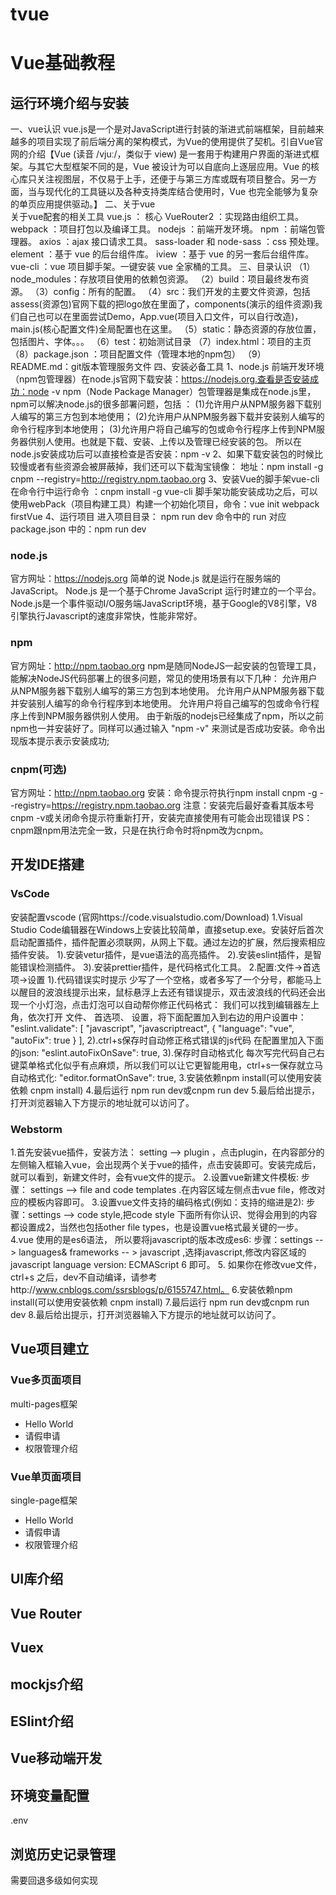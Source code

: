 # tvue
# Vue基础教程
## 运行环境介绍与安装
一、vue认识
vue.js是一个是对JavaScript进行封装的渐进式前端框架，目前越来越多的项目实现了前后端分离的架构模式，为Vue的使用提供了契机。引自Vue官网的介绍【Vue (读音 /vjuː/，类似于 view) 是一套用于构建用户界面的渐进式框架。与其它大型框架不同的是，Vue 被设计为可以自底向上逐层应用。Vue 的核心库只关注视图层，不仅易于上手，还便于与第三方库或既有项目整合。另一方面，当与现代化的工具链以及各种支持类库结合使用时，Vue 也完全能够为复杂的单页应用提供驱动。】
二、关于vue     
关于vue配套的相关工具
vue.js ：  核心
VueRouter2 ：实现路由组织工具。
webpack ：项目打包以及编译工具。
nodejs ：前端开发环境。
npm ：前端包管理器。
axios ：ajax 接口请求工具。
sass-loader 和 node-sass ：css 预处理。
element ：基于  vue 的后台组件库。
iview ：基于  vue  的另一套后台组件库。
vue-cli ：vue  项目脚手架。一键安装 vue 全家桶的工具。
三、目录认识
（1）node_modules：存放项目使用的依赖包资源。
（2）build：项目最终发布资源。
（3）config：所有的配置。
（4）src：我们开发的主要文件资源，包括assess(资源包)官网下载的把logo放在里面了，components(演示的组件资源)我们自己也可以在里面尝试Demo，App.vue(项目入口文件，可以自行改造)，main.js(核心配置文件)全局配置也在这里。
（5）static：静态资源的存放位置，包括图片、字体。。。
（6）test：初始测试目录
（7）index.html：项目的主页
（8）package.json ：项目配置文件（管理本地的npm包）
（9）README.md：git版本管理服务文件
四、安装必备工具
1、node.js 前端开发环境（npm包管理器）在node.js官网下载安装：https://nodejs.org.查看是否安装成功：node -v
npm（Node Package Manager）包管理器是集成在node.js里，npm可以解决node.js的很多部署问题，包括 ：
(1)允许用户从NPM服务器下载别人编写的第三方包到本地使用；
(2)允许用户从NPM服务器下载并安装别人编写的命令行程序到本地使用；
(3)允许用户将自己编写的包或命令行程序上传到NPM服务器供别人使用。也就是下载、安装、上传以及管理已经安装的包。
所以在node.js安装成功后可以直接检查是否安装：npm -v
2、如果下载安装包的时候比较慢或者有些资源会被屏蔽掉，我们还可以下载淘宝镜像：
地址：npm install -g cnpm --registry=http://registry.npm.taobao.org 
3、安装Vue的脚手架vue-cli在命令行中运行命令 ：cnpm install -g vue-cli 脚手架功能安装成功之后，可以使用webPack（项目构建工具）构建一个初始化项目，命令：vue init webpack firstVue
4、运行项目
进入项目目录：
npm run dev  命令中的  run  对应  package.json 中的：npm run dev

### node.js
官方网址：https://nodejs.org
简单的说 Node.js 就是运行在服务端的 JavaScript。
Node.js 是一个基于Chrome JavaScript 运行时建立的一个平台。
Node.js是一个事件驱动I/O服务端JavaScript环境，基于Google的V8引擎，V8引擎执行Javascript的速度非常快，性能非常好。
### npm
官方网址：http://npm.taobao.org
npm是随同NodeJS一起安装的包管理工具，能解决NodeJS代码部署上的很多问题，常见的使用场景有以下几种：
允许用户从NPM服务器下载别人编写的第三方包到本地使用。 
允许用户从NPM服务器下载并安装别人编写的命令行程序到本地使用。 
允许用户将自己编写的包或命令行程序上传到NPM服务器供别人使用。
由于新版的nodejs已经集成了npm，所以之前npm也一并安装好了。同样可以通过输入 "npm -v" 来测试是否成功安装。命令出现版本提示表示安装成功;
### cnpm(可选)
官方网址：http://npm.taobao.org
安装：命令提示符执行npm install cnpm -g --registry=https://registry.npm.taobao.org
注意：安装完后最好查看其版本号cnpm -v或关闭命令提示符重新打开，安装完直接使用有可能会出现错误
PS：cnpm跟npm用法完全一致，只是在执行命令时将npm改为cnpm。
## 开发IDE搭建

### VsCode
安装配置vscode (官网https://code.visualstudio.com/Download)
1.Visual Studio Code编辑器在Windows上安装比较简单，直接setup.exe。安装好后首次启动配置插件，插件配置必须联网，从网上下载。通过左边的扩展，然后搜索相应插件安装。
1).安装vetur插件，是vue语法的高亮插件。
2).安装eslint插件，是智能错误检测插件。
3).安装prettier插件，是代码格式化工具。
2.配置:文件->首选项->设置
1).代码错误实时提示
少写了一个空格，或者多写了一个分号，都能马上以醒目的波浪线提示出来，鼠标悬浮上去还有错误提示，双击波浪线的代码还会出现一个小灯泡，点击灯泡可以自动帮你修正代码格式：
我们可以找到编辑器左上角，依次打开 文件、 首选项、 设置，将下面配置加入到右边的用户设置中：
"eslint.validate": [
    "javascript",
    "javascriptreact",
     {
         "language": "vue",
         "autoFix": true
     }
],
2).ctrl+s保存时自动修正格式错误的js代码
在配置里加入下面的json:
"eslint.autoFixOnSave": true,
3).保存时自动格式化
每次写完代码自己右键菜单格式化似乎有点麻烦，所以我们可以让它更智能用电，ctrl+s一保存就立马自动格式化:
"editor.formatOnSave": true,
3.安装依赖npm install(可以使用安装依赖 cnpm install) 
4.最后运行 npm run dev或cnpm run dev
5.最后给出提示，打开浏览器输入下方提示的地址就可以访问了。
### Webstorm
1.首先安装vue插件，安装方法：
setting  -->  plugin  ，点击plugin，在内容部分的左侧输入框输入vue，会出现两个关于vue的插件，点击安装即可。安装完成后，就可以看到，新建文件时，会有vue文件的提示。
2.设置vue新建文件模板:
步骤： settings  -->  file and code templates .在内容区域左侧点击vue file，修改对应的模板内容即可。
3.设置vue文件支持的编码格式(例如：支持的缩进是2):
步骤：settings --> code style,把code style 下面所有你认识、觉得会用到的内容都设置成2，当然也包括other file types，也是设置vue格式最关键的一步。
4.vue 使用的是es6语法， 所以要将javascript的版本改成es6:
步骤：settings --> languages& frameworks -- > javascript ,选择javascript,修改内容区域的javascript language version: ECMAScript 6 即可。
5. 如果你在修改vue文件，ctrl+s 之后，dev不自动编译，请参考http://www.cnblogs.com/ssrsblogs/p/6155747.html。
6.安装依赖npm install(可以使用安装依赖 cnpm install) 
7.最后运行 npm run dev或cnpm run dev
8.最后给出提示，打开浏览器输入下方提示的地址就可以访问了。
## Vue项目建立

### Vue多页面项目
multi-pages框架
* Hello World
* 请假申请
* 权限管理介绍

### Vue单页面项目
single-page框架
* Hello World
* 请假申请
* 权限管理介绍

## UI库介绍

## Vue Router

## Vuex

## mockjs介绍

## ESlint介绍

## Vue移动端开发

## 环境变量配置 
.env

## 浏览历史记录管理
需要回退多级如何实现
